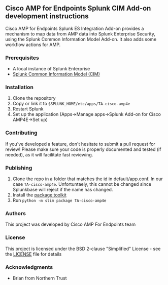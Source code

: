 ## Cisco AMP for Endpoints Splunk CIM Add-on development instructions

Cisco AMP for Endpoints Splunk ES Integration Add-on provides a mechanism to map data from AMP
data into Splunk Enterprise Security, using the Splunk Common Information Model
Add-on. It also adds some workflow actions for AMP.

### Prerequisites
* A local instance of Splunk Enterprise
* [Splunk Common Information Model (CIM)](https://splunkbase.splunk.com/app/1621/)

### Installation
1. Clone the repository
2. Copy or link it to `$SPLUNK_HOME/etc/apps/TA-cisco-amp4e`
3. Restart Splunk
4. Set up the application (Apps->Manage apps->Splunk Add-on for Cisco AMP4E->Set up)

### Contributing
If you've developed a feature, don't hesitate to submit a pull request for review!
Please make sure your code is properly documented and tested (if needed), as it will facilitate fast reviewing.  

### Publishing

1. Clone the repo in a folder that matches the id in default/app.conf. In our case `TA-cisco-amp4e`. Unfortuntaely, this cannot be changed since Splunkbase will reject if the name has changed.
2. Install the [package toolkit](https://dev.splunk.com/enterprise/docs/releaseapps/packageapps/packagingtoolkit/)
3. Run `python -m slim package TA-cisco-amp4e`

### Authors
This project was developed by Cisco AMP For Endpoints team

### License
This project is licensed under the BSD 2-clause "Simplified" License - see the [LICENSE](LICENSE) file for details

### Acknowledgments
* Brian from Northern Trust
